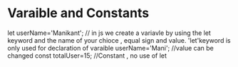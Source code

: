 
# Varaible and Constants
let userName='Manikant'; // in js we create a variavle by using the let keyword and the name of your chioce , equal sign and value.
'let'keyword is only used for declaration of varaible 
userName='Mani';  //value can be changed 
const totalUser=15; //Constant , no use of let
